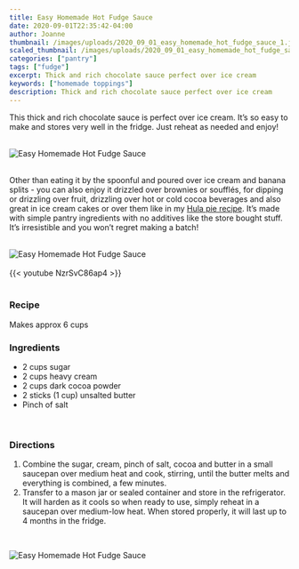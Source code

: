 ```yaml
---
title: Easy Homemade Hot Fudge Sauce
date: 2020-09-01T22:35:42-04:00
author: Joanne
thumbnail: /images/uploads/2020_09_01_easy_homemade_hot_fudge_sauce_1.jpg
scaled_thumbnail: /images/uploads/2020_09_01_easy_homemade_hot_fudge_sauce_0.jpg
categories: ["pantry"]
tags: ["fudge"]
excerpt: Thick and rich chocolate sauce perfect over ice cream
keywords: ["homemade toppings"]
description: Thick and rich chocolate sauce perfect over ice cream
---
```


This thick and rich chocolate sauce is perfect over ice cream. It’s so easy to make and stores very well in the fridge. Just reheat as needed and enjoy! 
</br>
</br>

![Easy Homemade Hot Fudge Sauce](/images/uploads/2020_09_01_easy_homemade_hot_fudge_sauce_2.jpg)
</br>
</br>

Other than eating it by the spoonful and poured over ice cream and banana splits -  you can also enjoy it drizzled over brownies or soufflés, for dipping or drizzling over fruit, drizzling over hot or cold cocoa beverages and also great in ice cream cakes or over them like in my [Hula pie recipe](https://www.oliveandmango.com/hula-pie-ice-cream-pie/). It’s made with simple pantry ingredients with no additives like the store bought stuff. It’s irresistible and you won’t regret making a batch! 
</br>
</br>

![Easy Homemade Hot Fudge Sauce](/images/uploads/2020_09_01_easy_homemade_hot_fudge_sauce_3.jpg)
</br>
</br>
{{< youtube NzrSvC86ap4 >}}
</br>
</br>

### Recipe
Makes approx 6 cups 
</br>

### Ingredients

* <span itemprop="recipeIngredient">2 cups sugar</span>
* <span itemprop="recipeIngredient">2 cups heavy cream </span>
* <span itemprop="recipeIngredient">2 cups dark cocoa powder </span>
* <span itemprop="recipeIngredient">2 sticks (1 cup) unsalted  butter </span>
* <span itemprop="recipeIngredient">Pinch of salt </span>
</br>

### Directions

1. Combine the sugar, cream, pinch of salt, cocoa and butter in a small saucepan over medium heat and cook, stirring, until the butter melts and everything is combined, a few minutes.
1. Transfer to a mason jar or sealed container and store in the refrigerator. It will harden as it cools so when ready to use, simply reheat in a saucepan over medium-low heat. When stored properly, it will last up to 4 months in the fridge.

</br>

![Easy Homemade Hot Fudge Sauce](/images/uploads/2020_09_01_easy_homemade_hot_fudge_sauce_4.jpg)